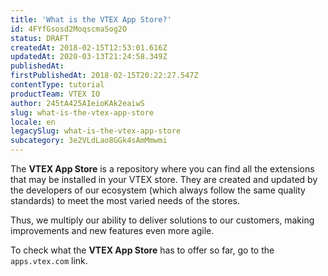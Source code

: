 ```yaml
---
title: 'What is the VTEX App Store?'
id: 4FYfGsosd2MoqscmaSog2O
status: DRAFT
createdAt: 2018-02-15T12:53:01.616Z
updatedAt: 2020-03-13T21:24:58.349Z
publishedAt: 
firstPublishedAt: 2018-02-15T20:22:27.547Z
contentType: tutorial
productTeam: VTEX IO
author: 245tA425AIeioKAk2eaiwS
slug: what-is-the-vtex-app-store
locale: en
legacySlug: what-is-the-vtex-app-store
subcategory: 3e2VLdLao8GGk4sAmMmwmi
---
```


The __VTEX App Store__ is a repository where you can find all the extensions that may be installed in your VTEX store. They are created and updated by the developers of our ecosystem (which always follow the same quality standards) to meet the most varied needs of the stores.

Thus, we multiply our ability to deliver solutions to our customers, making improvements and new features even more agile.

To check what the __VTEX App Store__ has to offer so far, go to the `apps.vtex.com` link.
